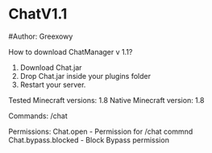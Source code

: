 # ChatV1.1
#Author: Greexowy

How to download ChatManager v 1.1?

1. Download Chat.jar
2. Drop Chat.jar inside your plugins folder
3. Restart your server.

Tested Minecraft versions: 1.8
Native Minecraft version: 1.8

Commands:
 /chat
 
Permissions:
  Chat.open - Permission for /chat commnd
  Chat.bypass.blocked - Block Bypass permission
  
